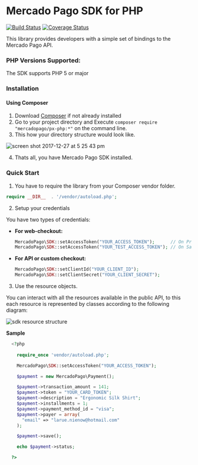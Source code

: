 # Mercado Pago SDK for PHP

[![Build Status](https://travis-ci.org/imasson/px-php.png)](https://travis-ci.org/imasson/px-php)
[![Coverage Status](https://coveralls.io/repos/github/imasson/px-php/badge.svg?branch=feature-ci-configuration-restclient)](https://coveralls.io/github/imasson/px-php?branch=feature-ci-configuration-restclient)

This library provides developers with a simple set of bindings to the Mercado Pago API.

### PHP Versions Supported:

The SDK supports PHP 5 or major

### Installation 

#### Using Composer

1. Download [Composer](https://getcomposer.org/download/) if not already installed
2. Go to your project directory and Execute `composer require "mercadopago/px-php:*"` on the command line.
3. This how your directory structure would look like.

![screen shot 2017-12-27 at 5 25 43 pm](https://user-images.githubusercontent.com/864790/34393031-6c1068a4-eb2e-11e7-933a-81a47ba7b727.png)

4. Thats all, you have Mercado Pago SDK installed.

### Quick Start 

1. You have to require the library from your Composer vendor folder.

  ```php
  require __DIR__  . '/vendor/autoload.php';
  ```

2. Setup your credentials

  You have two types of credentials:

  * **For web-checkout:**
    ```php
    MercadoPago\SDK::setAccessToken("YOUR_ACCESS_TOKEN");      // On Production
    MercadoPago\SDK::setAccessToken("YOUR_TEST_ACCESS_TOKEN"); // On Sandbox
    ```

  * **For API or custom checkout:**
    ```php
    MercadoPago\SDK::setClientId("YOUR_CLIENT_ID");
    MercadoPago\SDK::setClientSecret("YOUR_CLIENT_SECRET");
    ```

3. Use the resource objects.

  You can interact with all the resources available in the public API, to this each resource is represented by classes according to the following diagram:
  
  ![sdk resource structure](https://user-images.githubusercontent.com/864790/34393059-9acad058-eb2e-11e7-9987-494eaf19d109.png)
  
  **Sample**
  
```php
  <?php
  
    require_once 'vendor/autoload.php';

    MercadoPago\SDK::setAccessToken("YOUR_ACCESS_TOKEN");

    $payment = new MercadoPago\Payment();

    $payment->transaction_amount = 141;
    $payment->token = "YOUR_CARD_TOKEN";
    $payment->description = "Ergonomic Silk Shirt";
    $payment->installments = 1;
    $payment->payment_method_id = "visa";
    $payment->payer = array(
      "email" => "larue.nienow@hotmail.com"
    );

    $payment->save();

    echo $payment->status;

  ?>
```